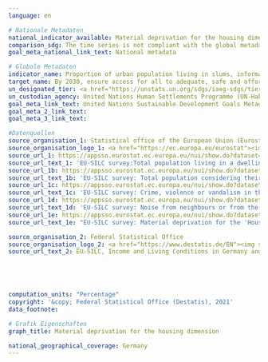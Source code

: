 ```yaml
---
language: en    

# Nationale Metadaten    
national_indicator_available: Material deprivation for the housing dimension, total (1-4 items)<br>Population considering their dwelling as too dark<br>Population living in an area with crime, violence or vandalism<br>Population living in an area with noise pollution<br>Population living in households with moisture damages    
comparison_sdg: The time series is not compliant with the global metadata, but provides additional information.    
goal_meta_national_link_text: National metadata    

# Globale Metadaten    
indicator_name: Proportion of urban population living in slums, informal settlements or inadequate housing    
target_name: By 2030, ensure access for all to adequate, safe and affordable housing and basic services and upgrade slums    
un_designated_tier: <a href="https://unstats.un.org/sdgs/iaeg-sdgs/tier-classification/" title="Click here for more information on the UN tier classification.">Tier I</a>    
un_custodian_agency: United Nations Human Settlements Programme (UN-Habitat)    
goal_meta_link_text: United Nations Sustainable Development Goals Metadata    
goal_meta_2_link_text:     
goal_meta_3_link_text:     

#Datenquellen
source_organisation_1: Statistical office of the European Union (Eurostat)
source_organisation_logo_1: <a href="https://ec.europa.eu/eurostat"><img src="https://g205sdgs.github.io/sdg-indicators/public/OrgImgEn/eurostat.png" alt="Logo eurostat" style="height:60px; width:148px" /></a>
source_url_1: https://appsso.eurostat.ec.europa.eu/nui/show.do?dataset=ilc_mdho01&lang=en
source_url_text_1: 'EU-SILC survey:Total population living in a dwelling with a leaking roof, damp walls, floors or foundation, or rot in window frames or floor - Eurostat table  [ilc_mdho01]'
source_url_1b: https://appsso.eurostat.ec.europa.eu/nui/show.do?dataset=ilc_mdho04&lang=en
source_url_text_1b: 'EU-SILC survey: Total population considering their dwelling as too dark - Eurostat table  [ilc_mdho04]'
source_url_1c: https://appsso.eurostat.ec.europa.eu/nui/show.do?dataset=ilc_mddw03&lang=en
source_url_text_1c: 'EU-SILC survey: Crime, violence or vandalism in the area - Eurostat table  [ilc_mddw03]'
source_url_1d: https://appsso.eurostat.ec.europa.eu/nui/show.do?dataset=ilc_mddw01&lang=en
source_url_text_1d: 'EU-SILC survey: Noise from neighbours or from the street - Eurostat table  [ilc_mddw01]'
source_url_1e: https://appsso.eurostat.ec.europa.eu/nui/show.do?dataset=ilc_mddd04b&lang=en
source_url_text_1e: "EU-SILC survey: Material deprivation for the 'Housing' dimension - Eurostat table [ilc_mddd04b]"

source_organisation_2: Federal Statistical Office
source_organisation_logo_2: <a href="https://www.destatis.de/EN"><img src="https://g205sdgs.github.io/sdg-indicators/public/OrgImgEn/destatis.png" alt="Logo destatis" style="height:60px; width:148px" /></a>
source_url_text_2: EU-SILC, Income and Living Conditions in Germany and the European Union (only available in German) - Fachserie 15, Reihe 3




    
computation_units: "Percentage"    
copyright: '&copy; Federal Statistical Office (Destatis), 2021'    
data_footnote:     

# Grafik Eigenschaften    
graph_title: Material deprivation for the housing dimension    

national_geographical_coverage: Germany    
---
```


<span></span>